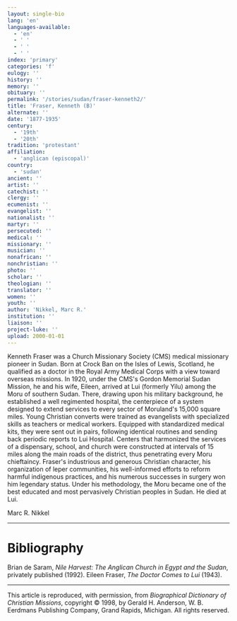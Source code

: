 ```yaml
---
layout: single-bio
lang: 'en'
languages-available:
  - 'en'
  - ' '
  - ' '
  - ' '
index: 'primary'
categories: 'f'
eulogy: ''
history: ''
memory: ''
obituary: ''
permalink: '/stories/sudan/fraser-kenneth2/'
title: 'Fraser, Kenneth (B)'
alternate: ''
date: '1877-1935'
century:
  - '19th'
  - '20th'
tradition: 'protestant'
affiliation:
  - 'anglican (episcopal)'
country:
  - 'sudan'
ancient: ''
artist: ''
catechist: ''
clergy: ''
ecumenist: ''
evangelist: ''
nationalist: ''
martyr: ''
persecuted: ''
medical: ''
missionary: ''
musician: ''
nonafrican: ''
nonchristian: ''
photo: ''
scholar: ''
theologian: ''
translator: ''
women: ''
youth: ''
author: 'Nikkel, Marc R.'
institution: ''
liaison: ''
project-luke: ''
upload: 2000-01-01
---
```



Kenneth Fraser was a Church Missionary Society (CMS) medical missionary pioneer in Sudan. Born at Crock Ban on the Isles of Lewis, Scotland, he qualified as a doctor in the Royal Army Medical Corps with a view toward overseas missions. In 1920, under the CMS's Gordon Memorial Sudan Mission, he and his wife, Eileen, arrived at Lui (formerly Yilu) among the Moru of southern Sudan. There, drawing upon his military background, he established a well regimented hospital, the centerpiece of a system designed to extend services to every sector of Moruland's 15,000 square miles. Young Christian converts were trained as evangelists with specialized skills as teachers or medical workers. Equipped with standardized medical kits, they were sent out in pairs, following identical routines and sending back periodic reports to Lui Hospital. Centers that harmonized the services of a dispensary, school, and church were constructed at intervals of 15 miles along the main roads of the district, thus penetrating every Moru chieftaincy. Fraser's industrious and generous Christian character, his organization of leper communities, his well-informed efforts to reform harmful indigenous practices, and his numerous successes in surgery won him legendary status. Under his methodology, the Moru became one of the best educated and most pervasively Christian peoples in Sudan. He died at Lui.

Marc R. Nikkel

---

# Bibliography

Brian de Saram, *Nile Harvest: The Anglican Church in Egypt and the Sudan*, privately published (1992). Eileen Fraser, *The Doctor Comes to Lui* (1943).

---

This article is reproduced, with permission, from *Biographical Dictionary of Christian Missions*, copyright © 1998, by Gerald H. Anderson, W. B. Eerdmans Publishing Company, Grand Rapids, Michigan. All rights reserved.